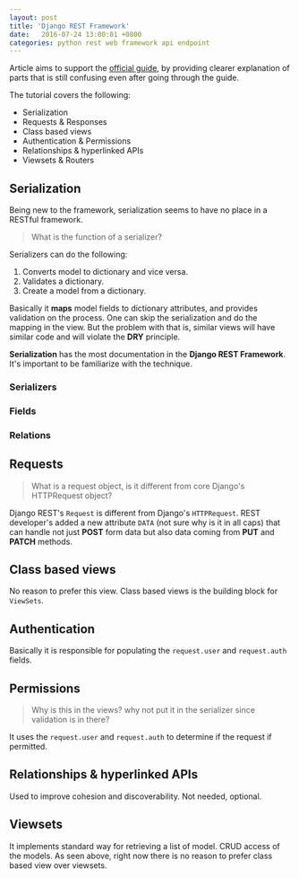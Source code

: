 ```yaml
---
layout: post
title: 'Django REST Framework'
date:   2016-07-24 13:00:01 +0800
categories: python rest web framework api endpoint
---
```


Article aims to support the [official guide](official-guide), by providing clearer explanation of parts that is still confusing even after going through the guide.

The tutorial covers the following:

* Serialization
* Requests & Responses
* Class based views
* Authentication & Permissions
* Relationships & hyperlinked APIs
* Viewsets & Routers

## Serialization

Being new to the framework, serialization seems to have no place in a RESTful framework. 

> What is the function of a serializer?

Serializers can do the following:

1. Converts model to dictionary and vice versa.
2. Validates a dictionary.
3. Create a model from a dictionary.

Basically it **maps** model fields to dictionary attributes, and provides validation on the process. One can skip the serialization and do the mapping in the view. But the problem with that is, similar views will have similar code and will violate the **DRY** principle.

**Serialization** has the most documentation in the **Django REST Framework**. It's important to be familiarize with the technique.

### Serializers


### Fields

### Relations

## Requests

> What is a request object, is it different from core Django's HTTPRequest object?

Django REST's `Request` is different from Django's `HTTPRequest`. REST developer's added a new attribute `DATA`  (not sure why is it in all caps) that can handle not just **POST** form data but also data coming from **PUT** and **PATCH** methods.

## Class based views

No reason to prefer this view. Class based views is the building block for `ViewSets`.

## Authentication

Basically it is responsible for populating the `request.user` and `request.auth` fields.

## Permissions

> Why is this in the views? why not put it in the serializer since validation is in there?

It uses the `request.user` and `request.auth` to determine if the request if permitted. 

## Relationships & hyperlinked APIs

Used to improve cohesion and discoverability. Not needed, optional.

## Viewsets

It implements standard way for retrieving a list of model. CRUD access of the models. As seen above, right now there is no reason to prefer class based view over viewsets.



[official-guide]: http://www.tomchristie.com/rest-framework-2-docs/
